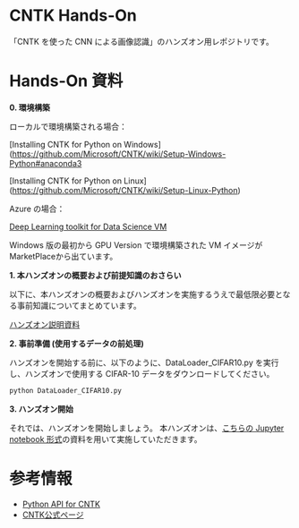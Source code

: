 # CNTK Hands-On
「CNTK を使った CNN による画像認識」のハンズオン用レポジトリです。

# Hands-On 資料

**0. 環境構築**

ローカルで環境構築される場合：

[Installing CNTK for Python on Windows]
(https://github.com/Microsoft/CNTK/wiki/Setup-Windows-Python#anaconda3

[Installing CNTK for Python on Linux] 
(https://github.com/Microsoft/CNTK/wiki/Setup-Linux-Python)

 
Azure の場合：

[Deep Learning toolkit for Data Science VM](https://azuremarketplace.microsoft.com/ja-jp/marketplace/apps/microsoft-ads.dsvm-deep-learning?tab=Overview)

Windows 版の最初から GPU Version で環境構築された VM イメージが MarketPlaceから出ています。



**1. 本ハンズオンの概要および前提知識のおさらい**

以下に、本ハンズオンの概要およびハンズオンを実施するうえで最低限必要となる事前知識についてまとめています。

[ハンズオン説明資料](https://github.com/msmamita/cntk_handson/blob/master/CNTK_Beginner's_HandsOn_DecodeHackday.pptx)

**2. 事前準備 (使用するデータの前処理)**

ハンズオンを開始する前に、以下のように、DataLoader_CIFAR10.py を実行し、ハンズオンで使用する CIFAR-10 データをダウンロードしてください。

```py
python DataLoader_CIFAR10.py 
```

**3. ハンズオン開始**

それでは、ハンズオンを開始しましょう。 
本ハンズオンは、[こちらの Jupyter notebook 形式](https://github.com/msmamita/cntk_handson/blob/master/CNTK_Handson_ImageRecongnition_w_CNN.ipynb)の資料を用いて実施していただきます。


# 参考情報
* [Python API for CNTK](https://www.cntk.ai/pythondocs/index.html)
* [CNTK公式ページ](https://github.com/Microsoft/CNTK)
